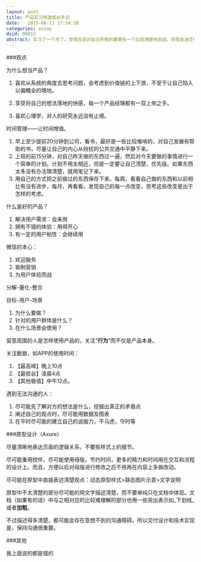 ```yaml
---
layout: post
title: 产品实习快速成长手记
date:   2015-08-13 17:34:30
categories: essay
dsid: 00013
abstract: 实习了一个月了。觉得应该对自己所做的事情有一个比较清楚地总结，将现在迷茫中的摸索，写给未来的自己。
---
```


###观点

为什么想当产品？

 1. 喜欢从系统的角度去思考问题，会考虑到价值链的上下游，不至于让自己陷入以偏概全的境地。
 
 2. 享受将自己的想法落地的快感，每一个产品经理都有一双上帝之手。
 3. 喜欢心理学，对人的研究永远没有止境。

时间管理——让时间增值。

1. 早上至少提前20分钟到公司，看书，最好是一些比较难啃的，对自己发展有帮助的书，尽量让自己的内心从纷扰的公共交通中平静下来。
2. 上班的前15分钟，对自己昨天做的东西过一遍，然后对今天要做的事情进行一个简单的计划。计划不用太相近，但是一定要让自己清楚，优先级。如果东西太多没有办法理清楚，就用笔记下来。
3. 用自己的方式把之前做过的东西保存下来。每周，看看自己做的东西和以前相比有没有进步，每月，再看看。发现自己的每一点改变，思考这些改变是出于怎样的考虑。

什么是好的产品？

1. 解决用户需求：会来用
2. 拥有不错的体验：用得开心
3. 有一定的用户粘性：会继续用

微信的本心：

1. 欢迎服务
2. 抵制营销
3. 为用户体验而战

分解-量化-整合

目标-用户-场景

1. 为什么要做？
2. 针对的用户群体是什么？
3. 在什么场景会使用？

留意周围的人是怎样使用产品的，关注“**行为**”而不仅是产品本身。

关注数据，如APP的使用时间：

1. 【最高峰】晚上10点
2. 【最低谷】凌晨4点
3. 【其他极值】中午12点。

遇到无法沟通的人：

1. 尽可能先了解对方的想法是什么，挖掘出真正的矛盾点
2. 阐述自己的观点时，尽可能用数据及图表
3. 在平时尽可能的建立自己的说服力，不马虎，守时等

###原型设计（Axure）

尽量清晰地表达页面的逻辑关系，不要抠样式上的细节。

尽可能重用控件，尽可能使用母版，节约时间，更多的精力和时间用在交互和流程的设计上。而且，方便以后对母版进行修改之后不用再在内容上多做改动。

尽可能在原型中直接表述清楚观点：动态原型样式>静态图片示意>文字说明

原型中不太清楚的部分尽可能的用文字描述清楚，而不要单纯只在文档中体现。文档（如果有的话）中与之相对应的比较难理解的部分也用一些突出表示如_下划线_或者**加粗**。

不过描述得多清楚，都可能会存在意想不到的沟通障碍。所以交付设计和技术实现是，保持沟通很重要。

###其他

我上面说的都是错的